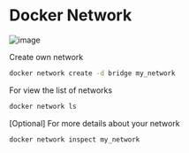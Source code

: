 # Docker Network

![image](https://user-images.githubusercontent.com/111989928/212470383-f9dfd0fe-b2f6-4cc6-9112-bc476098df83.png)

Create own network
```sh
docker network create -d bridge my_network
```
For view the list of networks
```sh
docker network ls
```
[Optional] For more details about your network
```sh
docker network inspect my_network
```

